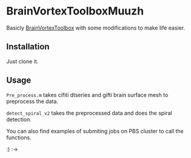# BrainVortexToolboxMuuzh

Basicly [BrainVortexToolbox](https://github.com/BrainDynamicsUSYD/BrainVortexToolbox) with some modifications to make life easier.

## Installation
Just clone it.

## Usage
`Pre_process.m` takes cifiti dtseries and gifti brain surface mesh to preprocess the data.

`detect_spiral_v2` takes the preprocessed data and does the spiral detection.

You can also find examples of submiting jobs on PBS cluster to call the functions.


:) :->
